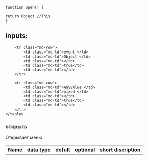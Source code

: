 ```
function open() {

return Object //This
}

```
## inputs:
<table class="md-table">
	<tr class="md-row">
		<th class="md-th">Name </th>
		<th class="md-th">data type</th>
		<th class="md-th">defult</th>
		<th class="md-th">optional</th>
		<th class="md-th">short discription</th>
	</tr>
			
		<tr class="md-row">
			<td class="md-td">event </td>
			<td class="md-td">Object </td>
			<td class="md-td"></td>
			<td class="md-td">true</td>
			<td class="md-td"></td>
		</tr>
			
		<tr class="md-row">
			<td class="md-td">AnyVAlue </td>
			<td class="md-td">mixed </td>
			<td class="md-td"></td>
			<td class="md-td">true</td>
			<td class="md-td"></td>
		</tr>
	</table>
### открыть
Открывает меню